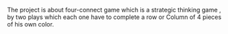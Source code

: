 The project is about four-connect game which is a strategic thinking game , by two plays which each one have to complete a row or Column of 4 pieces of his own color.
